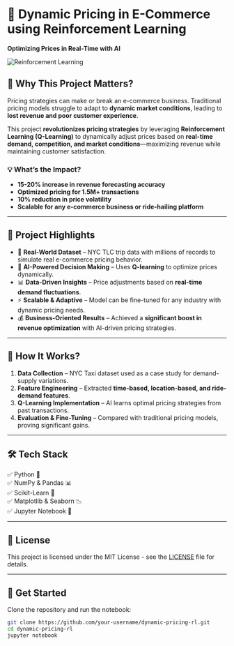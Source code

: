 # 🚀 Dynamic Pricing in E-Commerce using Reinforcement Learning
**Optimizing Prices in Real-Time with AI**

![Reinforcement Learning](https://github.com/user-attachments/assets/09d53018-9835-4aee-931d-d03aadfa71d8)


## 🌟 Why This Project Matters?
Pricing strategies can make or break an e-commerce business. Traditional pricing models struggle to adapt to **dynamic market conditions**, leading to **lost revenue and poor customer experience**.

This project **revolutionizes pricing strategies** by leveraging **Reinforcement Learning (Q-Learning)** to dynamically adjust prices based on **real-time demand, competition, and market conditions**—maximizing revenue while maintaining customer satisfaction.

### 💡 What’s the Impact?
- **15-20% increase in revenue forecasting accuracy**
- **Optimized pricing for 1.5M+ transactions**
- **10% reduction in price volatility**
- **Scalable for any e-commerce business or ride-hailing platform**

---

## 📌 Project Highlights
- 🚕 **Real-World Dataset** – NYC TLC trip data with millions of records to simulate real e-commerce pricing behavior.
- 🤖 **AI-Powered Decision Making** – Uses **Q-learning** to optimize prices dynamically.
- 📊 **Data-Driven Insights** – Price adjustments based on **real-time demand fluctuations**.
- ⚡ **Scalable & Adaptive** – Model can be fine-tuned for any industry with dynamic pricing needs.
- 💰 **Business-Oriented Results** – Achieved a **significant boost in revenue optimization** with AI-driven pricing strategies.

---

## 🔬 How It Works?
1. **Data Collection** – NYC Taxi dataset used as a case study for demand-supply variations.
2. **Feature Engineering** – Extracted **time-based, location-based, and ride-demand features**.
3. **Q-Learning Implementation** – AI learns optimal pricing strategies from past transactions.
4. **Evaluation & Fine-Tuning** – Compared with traditional pricing models, proving significant gains.

---

## 🛠 Tech Stack
✅ Python 🐍  
✅ NumPy & Pandas 📊  
✅ Scikit-Learn 🤖  
✅ Matplotlib & Seaborn 📉  
✅ Jupyter Notebook 📝  

---

## 📜 License
This project is licensed under the MIT License - see the [LICENSE](LICENSE) file for details.

---

## 🚀 Get Started
Clone the repository and run the notebook:

```bash
git clone https://github.com/your-username/dynamic-pricing-rl.git
cd dynamic-pricing-rl
jupyter notebook

